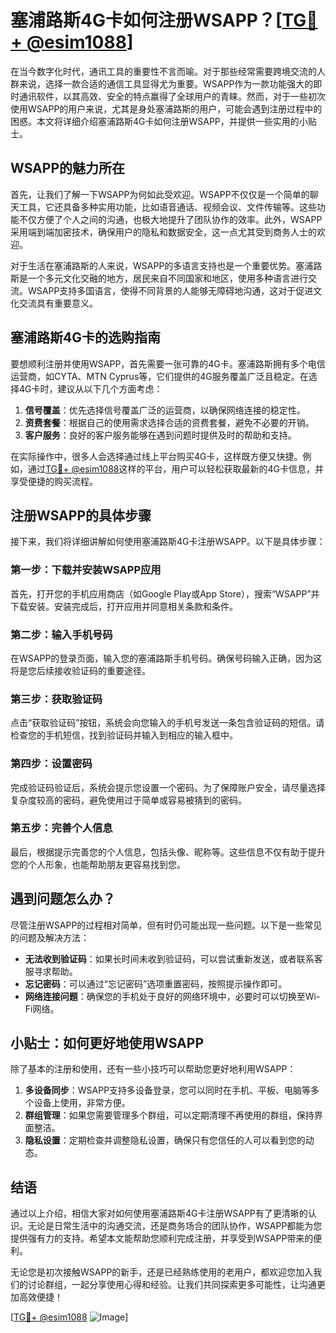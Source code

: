 # 塞浦路斯4G卡如何注册WSAPP？[[TG💪+ @esim1088](https://t.me/s/esim1088)]

在当今数字化时代，通讯工具的重要性不言而喻。对于那些经常需要跨境交流的人群来说，选择一款合适的通信工具显得尤为重要。WSAPP作为一款功能强大的即时通讯软件，以其高效、安全的特点赢得了全球用户的青睐。然而，对于一些初次使用WSAPP的用户来说，尤其是身处塞浦路斯的用户，可能会遇到注册过程中的困惑。本文将详细介绍塞浦路斯4G卡如何注册WSAPP，并提供一些实用的小贴士。

## WSAPP的魅力所在

首先，让我们了解一下WSAPP为何如此受欢迎。WSAPP不仅仅是一个简单的聊天工具，它还具备多种实用功能，比如语音通话、视频会议、文件传输等。这些功能不仅方便了个人之间的沟通，也极大地提升了团队协作的效率。此外，WSAPP采用端到端加密技术，确保用户的隐私和数据安全，这一点尤其受到商务人士的欢迎。

对于生活在塞浦路斯的人来说，WSAPP的多语言支持也是一个重要优势。塞浦路斯是一个多元文化交融的地方，居民来自不同国家和地区，使用多种语言进行交流。WSAPP支持多国语言，使得不同背景的人能够无障碍地沟通，这对于促进文化交流具有重要意义。

## 塞浦路斯4G卡的选购指南

要想顺利注册并使用WSAPP，首先需要一张可靠的4G卡。塞浦路斯拥有多个电信运营商，如CYTA、MTN Cyprus等，它们提供的4G服务覆盖广泛且稳定。在选择4G卡时，建议从以下几个方面考虑：

1. **信号覆盖**：优先选择信号覆盖广泛的运营商，以确保网络连接的稳定性。
2. **资费套餐**：根据自己的使用需求选择合适的资费套餐，避免不必要的开销。
3. **客户服务**：良好的客户服务能够在遇到问题时提供及时的帮助和支持。

在实际操作中，很多人会选择通过线上平台购买4G卡，这样既方便又快捷。例如，通过[TG💪+ @esim1088](https://t.me/s/esim1088)这样的平台，用户可以轻松获取最新的4G卡信息，并享受便捷的购买流程。

## 注册WSAPP的具体步骤

接下来，我们将详细讲解如何使用塞浦路斯4G卡注册WSAPP。以下是具体步骤：

### 第一步：下载并安装WSAPP应用

首先，打开您的手机应用商店（如Google Play或App Store），搜索“WSAPP”并下载安装。安装完成后，打开应用并同意相关条款和条件。

### 第二步：输入手机号码

在WSAPP的登录页面，输入您的塞浦路斯手机号码。确保号码输入正确，因为这将是您后续接收验证码的重要途径。

### 第三步：获取验证码

点击“获取验证码”按钮，系统会向您输入的手机号发送一条包含验证码的短信。请检查您的手机短信，找到验证码并输入到相应的输入框中。

### 第四步：设置密码

完成验证码验证后，系统会提示您设置一个密码。为了保障账户安全，请尽量选择复杂度较高的密码，避免使用过于简单或容易被猜到的密码。

### 第五步：完善个人信息

最后，根据提示完善您的个人信息，包括头像、昵称等。这些信息不仅有助于提升您的个人形象，也能帮助朋友更容易找到您。

## 遇到问题怎么办？

尽管注册WSAPP的过程相对简单，但有时仍可能出现一些问题。以下是一些常见的问题及解决方法：

- **无法收到验证码**：如果长时间未收到验证码，可以尝试重新发送，或者联系客服寻求帮助。
- **忘记密码**：可以通过“忘记密码”选项重置密码，按照提示操作即可。
- **网络连接问题**：确保您的手机处于良好的网络环境中，必要时可以切换至Wi-Fi网络。

## 小贴士：如何更好地使用WSAPP

除了基本的注册和使用，还有一些小技巧可以帮助您更好地利用WSAPP：

1. **多设备同步**：WSAPP支持多设备登录，您可以同时在手机、平板、电脑等多个设备上使用，非常方便。
2. **群组管理**：如果您需要管理多个群组，可以定期清理不再使用的群组，保持界面整洁。
3. **隐私设置**：定期检查并调整隐私设置，确保只有您信任的人可以看到您的动态。

## 结语

通过以上介绍，相信大家对如何使用塞浦路斯4G卡注册WSAPP有了更清晰的认识。无论是日常生活中的沟通交流，还是商务场合的团队协作，WSAPP都能为您提供强有力的支持。希望本文能帮助您顺利完成注册，并享受到WSAPP带来的便利。

无论您是初次接触WSAPP的新手，还是已经熟练使用的老用户，都欢迎您加入我们的讨论群组，一起分享使用心得和经验。让我们共同探索更多可能性，让沟通更加高效便捷！

[[TG💪+ @esim1088](https://t.me/s/esim1088) ![Image](https://i.postimg.cc/4NQfJmqS/Snipaste-2025-05-13-00-14-12.png)]